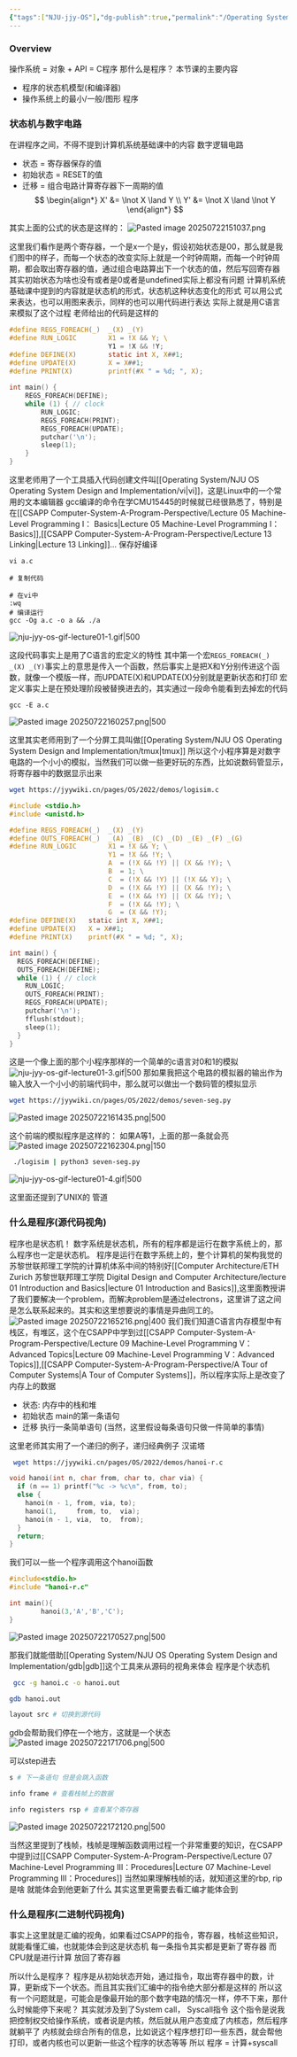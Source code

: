 ```yaml
---
{"tags":["NJU-jjy-OS"],"dg-publish":true,"permalink":"/Operating System/NJU OS Operating System Design and Implementation/Lecture 02 操作系统上的程序/","dgPassFrontmatter":true,"noteIcon":"","created":"2025-07-21T22:34:48.077+08:00","updated":"2025-07-22T18:38:40.091+08:00"}
---
```


### Overview
操作系统 =  对象 + API = C程序
那什么是程序？
本节课的主要内容
- 程序的状态机模型(和编译器)
- 操作系统上的最小/一般/图形 程序

### 状态机与数字电路
在讲程序之间，不得不提到计算机系统基础课中的内容
数字逻辑电路
- 状态 = 寄存器保存的值
- 初始状态 = RESET的值
- 迁移 = 组合电路计算寄存器下一周期的值
$$
\begin{align*}
X' &= \lnot X \land Y \\
Y' &= \lnot X \land \lnot Y
\end{align*}
$$

其实上面的公式的状态是这样的：
![Pasted image 20250722151037.png](/img/user/accessory/Pasted%20image%2020250722151037.png)

这里我们看作是两个寄存器，一个是x一个是y，假设初始状态是00，那么就是我们图中的样子，而每一个状态的改变实际上就是一个时钟周期，而每一个时钟周期，都会取出寄存器的值，通过组合电路算出下一个状态的值，然后写回寄存器
其实初始状态为啥也没有或者是0或者是undefined实际上都没有问题
计算机系统基础课中提到的内容就是状态机的形式，状态机这种状态变化的形式 可以用公式来表达，也可以用图来表示，同样的也可以用代码进行表达
实际上就是用C语言来模拟了这个过程
老师给出的代码是这样的
```c
#define REGS_FOREACH(_)  _(X) _(Y)  
#define RUN_LOGIC        X1 = !X && Y; \  
                         Y1 = !X && !Y;  
#define DEFINE(X)        static int X, X##1;  
#define UPDATE(X)        X = X##1;  
#define PRINT(X)         printf(#X " = %d; ", X);  
  
int main() {  
    REGS_FOREACH(DEFINE);  
    while (1) { // clock  
        RUN_LOGIC;  
        REGS_FOREACH(PRINT);  
        REGS_FOREACH(UPDATE);  
        putchar('\n');  
        sleep(1);  
    }  
}
```

这里老师用了一个工具插入代码创建文件叫[[Operating System/NJU OS Operating System Design and Implementation/vi\|vi]]，这是Linux中的一个常用的文本编辑器
gcc编译的命令在学CMU15445的时候就已经很熟悉了，特别是在[[CSAPP Computer-System-A-Program-Perspective/Lecture 05 Machine-Level Programming I： Basics\|Lecture 05 Machine-Level Programming I： Basics]],[[CSAPP Computer-System-A-Program-Perspective/Lecture 13 Linking\|Lecture 13 Linking]]...
保存好编译
```shell
vi a.c

# 复制代码

# 在vi中
:wq
# 编译运行
gcc -Og a.c -o a && ./a
```

![nju-jyy-os-gif-lecture01-1.gif|500](/img/user/accessory/nju-jyy-os-gif-lecture01-1.gif)

这段代码事实上是用了C语言的宏定义的特性
其中第一个宏`REGS_FOREACH(_)  _(X) _(Y)`事实上的意思是传入一个函数，然后事实上是把X和Y分别传进这个函数，就像一个模版一样，而UPDATE(X)和UPDATE(X)分别就是更新状态和打印
宏定义事实上是在预处理阶段被替换进去的，其实通过一段命令能看到去掉宏的代码 
```shell
gcc -E a.c
```

![Pasted image 20250722160257.png|500](/img/user/accessory/Pasted%20image%2020250722160257.png)

这里其实老师用到了一个分屏工具叫做[[Operating System/NJU OS Operating System Design and Implementation/tmux\|tmux]]
所以这个小程序算是对数字电路的一个小小的模拟，当然我们可以做一些更好玩的东西，比如说数码管显示，将寄存器中的数据显示出来
```bash
wget https://jyywiki.cn/pages/OS/2022/demos/logisim.c
```

```c
#include <stdio.h>
#include <unistd.h>

#define REGS_FOREACH(_)  _(X) _(Y)
#define OUTS_FOREACH(_)  _(A) _(B) _(C) _(D) _(E) _(F) _(G)
#define RUN_LOGIC        X1 = !X && Y; \
                         Y1 = !X && !Y; \
                         A  = (!X && !Y) || (X && !Y); \
                         B  = 1; \
                         C  = (!X && !Y) || (!X && Y); \
                         D  = (!X && !Y) || (X && !Y); \
                         E  = (!X && !Y) || (X && !Y); \
                         F  = (!X && !Y); \
                         G  = (X && !Y);
#define DEFINE(X)   static int X, X##1;
#define UPDATE(X)   X = X##1;
#define PRINT(X)    printf(#X " = %d; ", X);

int main() {
  REGS_FOREACH(DEFINE);
  OUTS_FOREACH(DEFINE);
  while (1) { // clock
    RUN_LOGIC;
    OUTS_FOREACH(PRINT);
    REGS_FOREACH(UPDATE);
    putchar('\n');
    fflush(stdout);
    sleep(1);
  }
}
```

这是一个像上面的那个小程序那样的一个简单的c语言对0和1的模拟
![nju-jyy-os-gif-lecture01-3.gif|500](/img/user/accessory/nju-jyy-os-gif-lecture01-3.gif)
那如果我把这个电路的模拟器的输出作为输入放入一个小小的前端代码中，那么就可以做出一个数码管的模拟显示
```bash
wget https://jyywiki.cn/pages/OS/2022/demos/seven-seg.py
```

![Pasted image 20250722161435.png|500](/img/user/accessory/Pasted%20image%2020250722161435.png)

这个前端的模拟程序是这样的：
如果A等1，上面的那一条就会亮
![Pasted image 20250722162304.png|150](/img/user/accessory/Pasted%20image%2020250722162304.png)

```bash
 ./logisim | python3 seven-seg.py
```

![nju-jyy-os-gif-lecture01-4.gif|500](/img/user/accessory/nju-jyy-os-gif-lecture01-4.gif)

这里面还提到了UNIX的 管道

### 什么是程序(源代码视角)
程序也是状态机！ 数字系统是状态机，所有的程序都是运行在数字系统上的，那么程序也一定是状态机。 
程序是运行在数字系统上的，整个计算机的架构我觉的苏黎世联邦理工学院的计算机体系中间的特别好[[Computer Architecture/ETH Zurich 苏黎世联邦理工学院 Digital Design and Computer Architecture/lecture 01 Introduction and Basics\|lecture 01 Introduction and Basics]],这里面教授讲了我们要解决一个problem，而解决problem是通过electrons，这里讲了这之间是怎么联系起来的。其实和这里想要说的事情是异曲同工的。
![Pasted image 20250722165216.png|400](/img/user/accessory/Pasted%20image%2020250722165216.png)
我们我们知道C语言内存模型中有栈区，有堆区，这个在CSAPP中学到过[[CSAPP Computer-System-A-Program-Perspective/Lecture 09 Machine-Level Programming V：Advanced Topics\|Lecture 09 Machine-Level Programming V：Advanced Topics]],[[CSAPP Computer-System-A-Program-Perspective/A Tour of Computer Systems\|A Tour of Computer Systems]]，所以程序实际上是改变了内存上的数据
- 状态: 内存中的栈和堆
- 初始状态 main的第一条语句
- 迁移 执行一条简单语句 (当然，这里假设每条语句只做一件简单的事情)

这里老师其实用了一个递归的例子，递归经典例子 汉诺塔
```bash
 wget https://jyywiki.cn/pages/OS/2022/demos/hanoi-r.c
```

```c
void hanoi(int n, char from, char to, char via) {
  if (n == 1) printf("%c -> %c\n", from, to);
  else {
    hanoi(n - 1, from, via, to);
    hanoi(1,     from, to,  via);
    hanoi(n - 1, via,  to,  from);
  }
  return;
}
```

我们可以一些一个程序调用这个hanoi函数
```c
#include<stdio.h>
#include "hanoi-r.c"

int main(){
        hanoi(3,'A','B','C');
}
```

![Pasted image 20250722170527.png|500](/img/user/accessory/Pasted%20image%2020250722170527.png)

那我们就能借助[[Operating System/NJU OS Operating System Design and Implementation/gdb\|gdb]]这个工具来从源码的视角来体会 程序是个状态机
```bash
 gcc -g hanoi.c -o hanoi.out

gdb hanoi.out

layout src # 切换到源代码
```

gdb会帮助我们停在一个地方，这就是一个状态
![Pasted image 20250722171706.png|500](/img/user/accessory/Pasted%20image%2020250722171706.png)

可以step进去
```bash
s # 下一条语句 但是会跳入函数

info frame # 查看栈帧上的数据

info registers rsp # 查看某个寄存器
```

![Pasted image 20250722172120.png|500](/img/user/accessory/Pasted%20image%2020250722172120.png)

当然这里提到了栈帧，栈帧是理解函数调用过程一个非常重要的知识，在CSAPP中提到过[[CSAPP Computer-System-A-Program-Perspective/Lecture 07 Machine-Level Programming III：Procedures\|Lecture 07 Machine-Level Programming III：Procedures]] 当然如果理解栈帧的话，就知道这里的rbp, rip是啥 就能体会到他更新了什么  其实这里更需要去看汇编才能体会到

### 什么是程序(二进制代码视角)
事实上这里就是汇编的视角，如果看过CSAPP的指令，寄存器，栈帧这些知识，就能看懂汇编，也就能体会到这是状态机
每一条指令其实都是更新了寄存器 而CPU就是进行计算 放回了寄存器

所以什么是程序？
程序是从初始状态开始，通过指令，取出寄存器中的数，计算，更新成下一个状态。而且其实我们汇编中的指令绝大部分都是这样的
所以这有一个问题就是，可能会是像最开始的那个数字电路的情况一样，停不下来，那什么时候能停下来呢？
其实就涉及到了System call， Syscall指令
这个指令是说我把控制权交给操作系统，或者说是内核，然后就从用户态变成了内核态，然后程序就躺平了
内核就会综合所有的信息，比如说这个程序想打印一些东西，就会帮他打印，或者内核也可以更新一些这个程序的状态等等
所以 程序 = 计算+syscall

